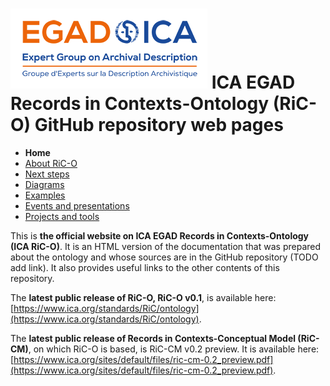 # ![ICA-EGAD logo](images/ICA_Logo_ExpertGroups_EGAD_small.png) ICA EGAD Records in Contexts-Ontology (RiC-O) GitHub repository web pages


* **Home**
* [About RiC-O](about.html)
* [Next steps](next-steps.html)
* [Diagrams](diagrams.html)
* [Examples](examples.html)
* [Events and presentations](events.html)
* [Projects and tools](projects-and-tools.html)

This is **the official website on ICA EGAD Records in Contexts-Ontology (ICA RiC-O)**. It is an HTML version of the documentation that was prepared about the ontology and whose sources are in the GitHub repository (TODO add link). It also provides useful links to the other contents of this repository.

The **latest public release of RiC-O, RiC-O v0.1**, is available here: [https://www.ica.org/standards/RiC/ontology](https://www.ica.org/standards/RiC/ontology).

The **latest public release of Records in Contexts-Conceptual Model (RiC-CM)**, on which RiC-O is based, is RiC-CM v0.2 preview. It is available here: [https://www.ica.org/sites/default/files/ric-cm-0.2_preview.pdf](https://www.ica.org/sites/default/files/ric-cm-0.2_preview.pdf).

